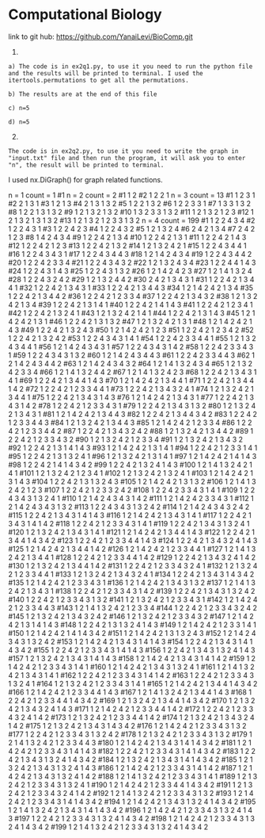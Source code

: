 # Computational Biology

link to git hub: https://github.com/YanaiLevi/BioComp.git

1.

    a) The code is in ex2q1.py, to use it you need to run the python file and the results will be printed to terminal. I used the itertools.permutations to get all the permutations.

    b) The results are at the end of this file

    c) n=5

    d) n=5



2.

    The code is in ex2q2.py, to use it you need to write the graph in "input.txt" file and then run the program, it will ask you to enter "n", the result will be printed to terminal.

I used nx.DiGraph() for graph related functions.



n = 1
count = 1
#1
n = 2
count = 2
#1
1 2
#2
1 2
2 1
n = 3
count = 13
#1
1 2
3 1
#2
2 1
3 1
#3
1 2
1 3
#4
2 1
3 1
3 2
#5
1 2
2 1
3 2
#6
1 2
2 3
3 1
#7
1 3
3 1
3 2
#8
1 2
2 1
3 1
3 2
#9
1 2
1 3
2 1
3 2
#10
1 3
2 3
3 1
3 2
#11
1 2
1 3
2 1
2 3
#12
1 2
1 3
2 1
3 1
3 2
#13
1 2
1 3
2 1
2 3
3 1
3 2
n = 4
count = 199
#1
1 2
2 4
3 4
#2
1 2
2 4
3 1
#3
1 2
2 4
2 3
#4
1 2
2 4
3 2
#5
1 2
1 3
2 4
#6
2 4
2 1
3 4
#7
2 4
2 1
2 3
#8
1 4
2 4
3 4
#9
1 2
2 4
2 1
3 4
#10
1 2
2 4
2 1
3 1
#11
1 2
2 4
2 1
4 3
#12
1 2
2 4
2 1
2 3
#13
1 2
2 4
2 1
3 2
#14
1 2
1 3
2 4
2 1
#15
1 2
2 4
3 4
4 1
#16
1 2
2 4
3 4
3 1
#17
1 2
2 4
3 4
4 3
#18
1 2
1 4
2 4
3 4
#19
1 2
2 4
3 4
4 2
#20
1 2
2 4
2 3
3 4
#21
1 2
2 4
3 4
3 2
#22
1 2
1 3
2 4
3 4
#23
1 2
2 4
4 1
4 3
#24
1 2
2 4
3 1
4 3
#25
1 2
2 4
3 1
3 2
#26
1 2
1 4
2 4
2 3
#27
1 2
1 4
1 3
2 4
#28
1 2
2 4
3 2
4 2
#29
1 2
1 3
2 4
4 2
#30
2 4
2 1
3 4
3 1
#31
1 2
2 4
2 1
3 4
4 1
#32
1 2
2 4
2 1
3 4
3 1
#33
1 2
2 4
2 1
3 4
4 3
#34
1 2
1 4
2 4
2 1
3 4
#35
1 2
2 4
2 1
3 4
4 2
#36
1 2
2 4
2 1
2 3
3 4
#37
1 2
2 4
2 1
3 4
3 2
#38
1 2
1 3
2 4
2 1
3 4
#39
1 2
2 4
2 1
3 1
4 1
#40
1 2
2 4
2 1
4 1
4 3
#41
1 2
2 4
2 1
2 3
4 1
#42
1 2
2 4
2 1
3 2
4 1
#43
1 2
1 3
2 4
2 1
4 1
#44
1 2
2 4
2 1
3 1
4 3
#45
1 2
1 4
2 4
2 1
3 1
#46
1 2
2 4
2 1
3 1
3 2
#47
1 2
1 3
2 4
2 1
3 1
#48
1 2
1 4
2 4
2 1
4 3
#49
1 2
2 4
2 1
3 2
4 3
#50
1 2
1 4
2 4
2 1
2 3
#51
1 2
2 4
2 1
2 3
4 2
#52
1 2
2 4
2 1
3 2
4 2
#53
1 2
2 4
3 4
3 1
4 1
#54
1 2
2 4
2 3
3 4
4 1
#55
1 2
1 3
2 4
3 4
4 1
#56
1 2
1 4
2 4
3 4
3 1
#57
1 2
2 4
3 4
3 1
4 2
#58
1 2
2 4
2 3
3 4
3 1
#59
1 2
2 4
3 4
3 1
3 2
#60
1 2
1 4
2 4
3 4
4 3
#61
1 2
2 4
2 3
3 4
4 3
#62
1 2
1 4
2 4
3 4
4 2
#63
1 2
1 4
2 4
3 4
3 2
#64
1 2
1 4
1 3
2 4
3 4
#65
1 2
1 3
2 4
2 3
3 4
#66
1 2
1 4
1 3
2 4
4 2
#67
1 2
1 4
1 3
2 4
2 3
#68
1 2
2 4
2 1
3 4
3 1
4 1
#69
1 2
2 4
2 1
3 4
4 1
4 3
#70
1 2
1 4
2 4
2 1
3 4
4 1
#71
1 2
2 4
2 1
3 4
4 1
4 2
#72
1 2
2 4
2 1
2 3
3 4
4 1
#73
1 2
2 4
2 1
3 4
3 2
4 1
#74
1 2
1 3
2 4
2 1
3 4
4 1
#75
1 2
2 4
2 1
3 4
3 1
4 3
#76
1 2
1 4
2 4
2 1
3 4
3 1
#77
1 2
2 4
2 1
3 4
3 1
4 2
#78
1 2
2 4
2 1
2 3
3 4
3 1
#79
1 2
2 4
2 1
3 4
3 1
3 2
#80
1 2
1 3
2 4
2 1
3 4
3 1
#81
1 2
1 4
2 4
2 1
3 4
4 3
#82
1 2
2 4
2 1
3 4
4 3
4 2
#83
1 2
2 4
2 1
2 3
3 4
4 3
#84
1 2
1 3
2 4
2 1
3 4
4 3
#85
1 2
1 4
2 4
2 1
2 3
3 4
#86
1 2
2 4
2 1
2 3
3 4
4 2
#87
1 2
2 4
2 1
3 4
3 2
4 2
#88
1 2
1 3
2 4
2 1
3 4
4 2
#89
1 2
2 4
2 1
2 3
3 4
3 2
#90
1 2
1 3
2 4
2 1
2 3
3 4
#91
1 2
1 3
2 4
2 1
3 4
3 2
#92
1 2
2 4
2 1
3 1
4 1
4 3
#93
1 2
1 4
2 4
2 1
3 1
4 1
#94
1 2
2 4
2 1
2 3
3 1
4 1
#95
1 2
2 4
2 1
3 1
3 2
4 1
#96
1 2
1 3
2 4
2 1
3 1
4 1
#97
1 2
1 4
2 4
2 1
4 1
4 3
#98
1 2
2 4
2 1
4 1
4 3
4 2
#99
1 2
2 4
2 1
3 2
4 1
4 3
#100
1 2
1 4
1 3
2 4
2 1
4 1
#101
1 2
1 3
2 4
2 1
2 3
4 1
#102
1 2
1 3
2 4
2 1
3 2
4 1
#103
1 2
1 4
2 4
2 1
3 1
4 3
#104
1 2
2 4
2 1
3 1
3 2
4 3
#105
1 2
1 4
2 4
2 1
3 1
3 2
#106
1 2
1 4
1 3
2 4
2 1
2 3
#107
1 2
2 4
2 1
2 3
3 2
4 2
#108
1 2
2 4
2 3
3 4
3 1
4 1
#109
1 2
2 4
3 4
3 1
3 2
4 1
#110
1 2
1 4
2 4
3 4
3 1
4 2
#111
1 2
1 4
2 4
2 3
3 4
3 1
#112
1 2
1 4
2 4
3 4
3 1
3 2
#113
1 2
2 4
3 4
3 1
3 2
4 2
#114
1 2
1 4
2 4
3 4
3 2
4 2
#115
1 2
2 4
2 1
3 4
3 1
4 1
4 3
#116
1 2
1 4
2 4
2 1
3 4
3 1
4 1
#117
1 2
2 4
2 1
3 4
3 1
4 1
4 2
#118
1 2
2 4
2 1
2 3
3 4
3 1
4 1
#119
1 2
2 4
2 1
3 4
3 1
3 2
4 1
#120
1 2
1 3
2 4
2 1
3 4
3 1
4 1
#121
1 2
1 4
2 4
2 1
3 4
4 1
4 3
#122
1 2
2 4
2 1
3 4
4 1
4 3
4 2
#123
1 2
2 4
2 1
2 3
3 4
4 1
4 3
#124
1 2
2 4
2 1
3 4
3 2
4 1
4 3
#125
1 2
1 4
2 4
2 1
3 4
4 1
4 2
#126
1 2
1 4
2 4
2 1
2 3
3 4
4 1
#127
1 2
1 4
1 3
2 4
2 1
3 4
4 1
#128
1 2
2 4
2 1
2 3
3 4
4 1
4 2
#129
1 2
2 4
2 1
3 4
3 2
4 1
4 2
#130
1 2
1 3
2 4
2 1
3 4
4 1
4 2
#131
1 2
2 4
2 1
2 3
3 4
3 2
4 1
#132
1 2
1 3
2 4
2 1
2 3
3 4
4 1
#133
1 2
1 3
2 4
2 1
3 4
3 2
4 1
#134
1 2
2 4
2 1
3 4
3 1
4 3
4 2
#135
1 2
1 4
2 4
2 1
2 3
3 4
3 1
#136
1 2
1 4
2 4
2 1
3 4
3 1
3 2
#137
1 2
1 4
1 3
2 4
2 1
3 4
3 1
#138
1 2
2 4
2 1
2 3
3 4
3 1
4 2
#139
1 2
2 4
2 1
3 4
3 1
3 2
4 2
#140
1 2
2 4
2 1
2 3
3 4
3 1
3 2
#141
1 2
1 3
2 4
2 1
2 3
3 4
3 1
#142
1 2
1 4
2 4
2 1
2 3
3 4
4 3
#143
1 2
1 4
1 3
2 4
2 1
2 3
3 4
#144
1 2
2 4
2 1
2 3
3 4
3 2
4 2
#145
1 2
1 3
2 4
2 1
3 4
3 2
4 2
#146
1 2
1 3
2 4
2 1
2 3
3 4
3 2
#147
1 2
1 4
2 4
2 1
3 1
4 1
4 3
#148
1 2
2 4
2 1
3 1
3 2
4 1
4 3
#149
1 2
1 4
2 4
2 1
2 3
3 1
4 1
#150
1 2
1 4
2 4
2 1
4 1
4 3
4 2
#151
1 2
1 4
2 4
2 1
3 1
3 2
4 3
#152
1 2
1 4
2 4
3 4
3 1
3 2
4 2
#153
1 2
1 4
2 4
2 1
3 4
3 1
4 1
4 3
#154
1 2
2 4
2 1
3 4
3 1
4 1
4 3
4 2
#155
1 2
2 4
2 1
2 3
3 4
3 1
4 1
4 3
#156
1 2
2 4
2 1
3 4
3 1
3 2
4 1
4 3
#157
1 2
1 3
2 4
2 1
3 4
3 1
4 1
4 3
#158
1 2
1 4
2 4
2 1
3 4
3 1
4 1
4 2
#159
1 2
1 4
2 4
2 1
2 3
3 4
3 1
4 1
#160
1 2
1 4
2 4
2 1
3 4
3 1
3 2
4 1
#161
1 2
1 4
1 3
2 4
2 1
3 4
3 1
4 1
#162
1 2
2 4
2 1
2 3
3 4
3 1
4 1
4 2
#163
1 2
2 4
2 1
2 3
3 4
3 1
3 2
4 1
#164
1 2
1 3
2 4
2 1
2 3
3 4
3 1
4 1
#165
1 2
1 4
2 4
2 1
3 4
4 1
4 3
4 2
#166
1 2
1 4
2 4
2 1
2 3
3 4
4 1
4 3
#167
1 2
1 4
1 3
2 4
2 1
3 4
4 1
4 3
#168
1 2
2 4
2 1
2 3
3 4
4 1
4 3
4 2
#169
1 2
1 3
2 4
2 1
3 4
4 1
4 3
4 2
#170
1 2
1 3
2 4
2 1
3 4
3 2
4 1
4 3
#171
1 2
1 4
2 4
2 1
2 3
3 4
4 1
4 2
#172
1 2
2 4
2 1
2 3
3 4
3 2
4 1
4 2
#173
1 2
1 3
2 4
2 1
2 3
3 4
4 1
4 2
#174
1 2
1 3
2 4
2 1
3 4
3 2
4 1
4 2
#175
1 2
1 3
2 4
2 1
3 4
3 1
4 3
4 2
#176
1 2
1 4
2 4
2 1
2 3
3 4
3 1
3 2
#177
1 2
2 4
2 1
2 3
3 4
3 1
3 2
4 2
#178
1 2
1 3
2 4
2 1
2 3
3 4
3 1
3 2
#179
1 2
1 4
1 3
2 4
2 1
2 3
3 4
4 3
#180
1 2
1 4
2 4
2 1
3 4
3 1
4 1
4 3
4 2
#181
1 2
1 4
2 4
2 1
2 3
3 4
3 1
4 1
4 3
#182
1 2
2 4
2 1
2 3
3 4
3 1
4 1
4 3
4 2
#183
1 2
2 4
2 1
3 4
3 1
3 2
4 1
4 3
4 2
#184
1 2
1 3
2 4
2 1
3 4
3 1
4 1
4 3
4 2
#185
1 2
1 3
2 4
2 1
3 4
3 1
3 2
4 1
4 3
#186
1 2
1 4
2 4
2 1
2 3
3 4
3 1
4 1
4 2
#187
1 2
1 4
2 4
2 1
3 4
3 1
3 2
4 1
4 2
#188
1 2
1 4
1 3
2 4
2 1
2 3
3 4
3 1
4 1
#189
1 2
1 3
2 4
2 1
2 3
3 4
3 1
3 2
4 1
#190
1 2
1 4
2 4
2 1
2 3
3 4
4 1
4 3
4 2
#191
1 2
1 3
2 4
2 1
2 3
3 4
3 2
4 1
4 2
#192
1 2
1 4
1 3
2 4
2 1
2 3
3 4
3 1
3 2
#193
1 2
1 4
2 4
2 1
2 3
3 4
3 1
4 1
4 3
4 2
#194
1 2
1 4
2 4
2 1
3 4
3 1
3 2
4 1
4 3
4 2
#195
1 2
1 4
1 3
2 4
2 1
3 4
3 1
4 1
4 3
4 2
#196
1 2
1 4
2 4
2 1
2 3
3 4
3 1
3 2
4 1
4 3
#197
1 2
2 4
2 1
2 3
3 4
3 1
3 2
4 1
4 3
4 2
#198
1 2
1 4
2 4
2 1
2 3
3 4
3 1
3 2
4 1
4 3
4 2
#199
1 2
1 4
1 3
2 4
2 1
2 3
3 4
3 1
3 2
4 1
4 3
4 2
